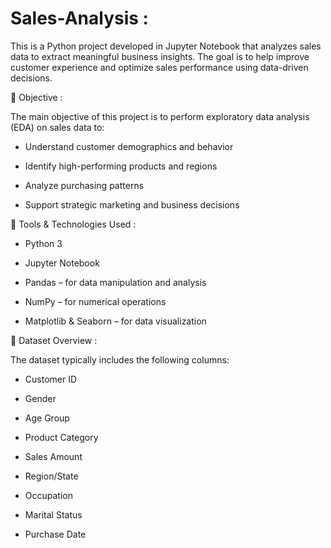 # Sales-Analysis :
This is a Python project developed in Jupyter Notebook that analyzes sales data to extract meaningful business insights. The goal is to help improve customer experience and optimize sales performance using data-driven decisions.

🎯 Objective :

The main objective of this project is to perform exploratory data analysis (EDA) on sales data to:

- Understand customer demographics and behavior

- Identify high-performing products and regions

- Analyze purchasing patterns

- Support strategic marketing and business decisions

🧰 Tools & Technologies Used :

- Python 3

- Jupyter Notebook

- Pandas – for data manipulation and analysis

- NumPy – for numerical operations

- Matplotlib & Seaborn – for data visualization

📁 Dataset Overview :

The dataset typically includes the following columns:

- Customer ID

- Gender

- Age Group

- Product Category

- Sales Amount

- Region/State

- Occupation

- Marital Status

- Purchase Date

